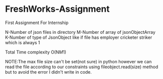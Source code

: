 # FreshWorks-Assignment
First Assignment For Internship


N-Number of json files in directory
M-Number of array of jsonObjectArray
K-Number of type of JsonObject like if file has employer cricketer striker which is always 1

Total Time complexity O(N*M*1)

NOTE:The max file size can't be set(not sure) in python however we can read the file according to our constraints using fileobject.read(size) method but to avoid the error I didn't write in code.
